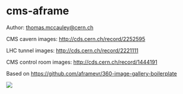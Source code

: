 # cms-aframe

Author: thomas.mccauley@cern.ch

CMS cavern images: http://cds.cern.ch/record/2252595

LHC tunnel images: http://cds.cern.ch/record/2221111

CMS control room images: http://cds.cern.ch/record/1444191

Based on https://github.com/aframevr/360-image-gallery-boilerplate

<img src="https://github.com/tpmccauley/cms-aframe/blob/master/img/cms-aframe.png"></img>

